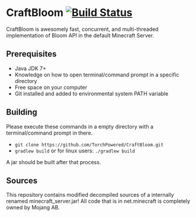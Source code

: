 # CraftBloom [![Build Status](https://travis-ci.org/TorchPowered/CraftBloom.svg?branch=master)](https://travis-ci.org/TorchPowered/CraftBloom)
CraftBloom is awesomely fast, concurrent, and multi-threaded implementation of Bloom API in the default Minecraft Server.

## Prerequisites
- Java JDK 7+
- Knowledge on how to open terminal/command prompt in a specific directory
- Free space on your computer
- Git installed and added to environmental system PATH variable

## Building
Please execute these commands in a empty directory with a terminal/command prompt in there.
- ```git clone https://github.com/TorchPowered/CraftBloom.git```
- ```gradlew build``` or for linux users: ```./gradlew build```

A jar should be built after that process.

## Sources
This repository contains modified decompiled sources of a internally renamed minecraft_server.jar!
All code that is in net.minecraft is completely owned by Mojang AB.
